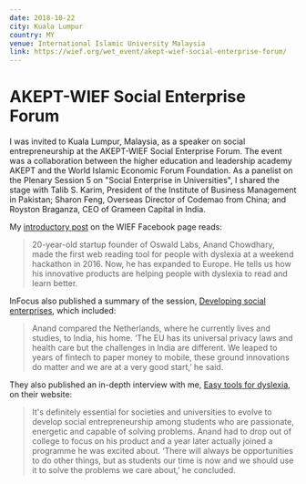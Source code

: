 ```yaml
---
date: 2018-10-22
city: Kuala Lumpur
country: MY
venue: International Islamic University Malaysia
link: https://wief.org/wet_event/akept-wief-social-enterprise-forum/
---
```


# AKEPT-WIEF Social Enterprise Forum

I was invited to Kuala Lumpur, Malaysia, as a speaker on social entrepreneurship at the AKEPT-WIEF Social Enterprise Forum. The event was a collaboration between the higher education and leadership academy AKEPT and the World Islamic Economic Forum Foundation. As a panelist on the Plenary Session 5 on "Social Enterprise in Universities", I shared the stage with Talib S. Karim, President of the Institute of Business Management in Pakistan; Sharon Feng, Overseas Director of Codemao from China; and Royston Braganza, CEO of Grameen Capital in India.

My [introductory post](https://www.facebook.com/worldislamiceconomicforumfoundation/posts/10156554211213080) on the WIEF Facebook page reads:

> 20-year-old startup founder of Oswald Labs, Anand Chowdhary, made the first web reading tool for people with dyslexia at a weekend hackathon in 2016. Now, he has expanded to Europe. He tells us how his innovative products are helping people with dyslexia to read and learn better.

InFocus also published a summary of the session, [Developing social enterprises](https://infocus.wief.org/developing-social-enterprises/), which included:

> Anand compared the Netherlands, where he currently lives and studies, to India, his home. ‘The EU has its universal privacy laws and health care but the challenges in India are different. We leaped to years of fintech to paper money to mobile, these ground innovations do matter and we are at a very good start,’ he said.

They also published an in-depth interview with me, [Easy tools for dyslexia](https://infocus.wief.org/dyslexiatools/), on their website:

> It's definitely essential for societies and universities to evolve to develop social entrepreneurship among students who are passionate, energetic and capable of solving problems. Anand had to drop out of college to focus on his product and a year later actually joined a programme he was excited about. ‘There will always be opportunities to do other things, but as students our time is now and we should use it to solve the problems we care about,’ he concluded.
